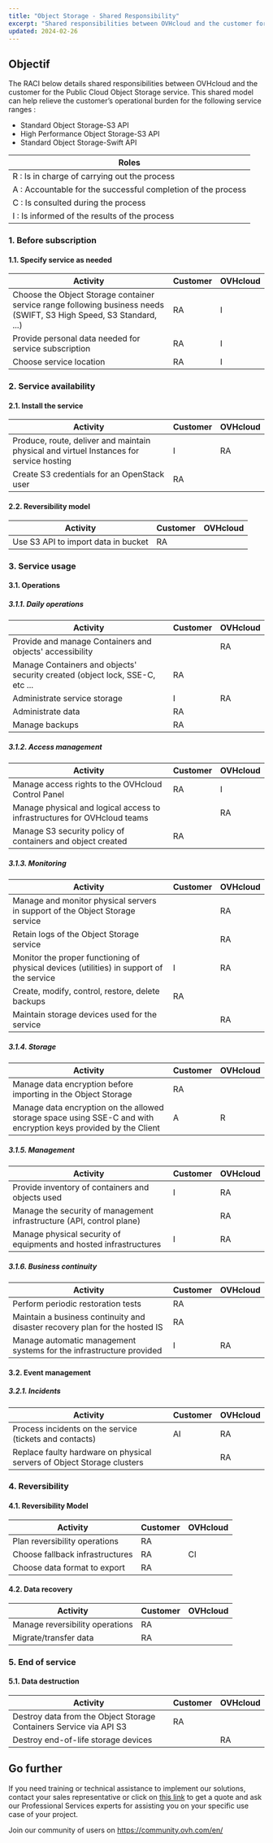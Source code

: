 ```yaml
---
title: "Object Storage - Shared Responsibility"
excerpt: "Shared responsibilities between OVHcloud and the customer for Public Cloud Object Storage"
updated: 2024-02-26
---
```


## Objectif

The RACI below details shared responsibilities between OVHcloud and the customer for the Public Cloud Object Storage service. This shared model can help relieve the customer’s operational burden for the following service ranges : 

- Standard Object Storage-S3 API
- High Performance Object Storage-S3 API
- Standard Object Storage-Swift API

| Roles |
| --- |
|R : Is in charge of carrying out the process|
|A : Accountable for the successful completion of the process|
|C : Is consulted during the process|
|I : Is informed of the results of the process|

### 1. Before subscription

#### 1.1. Specify service as needed

| **Activity** | **Customer** | **OVHcloud** |
| --- | --- | --- |
| Choose the Object Storage container service range following business needs (SWIFT, S3 High Speed, S3 Standard, ...) | RA | I |
| Provide personal data needed for service subscription | RA | I |
| Choose service location| RA | I |

### 2. Service availability

#### 2.1. Install the service

| **Activity** | **Customer** | **OVHcloud** |
| --- | --- | --- |
| Produce, route, deliver and maintain physical and virtuel Instances for service hosting | I | RA |
| Create S3 credentials for an OpenStack user | RA |  |

#### 2.2. Reversibility model

| **Activity** | **Customer** | **OVHcloud** |
| --- | --- | --- |
| Use S3 API to import data in bucket | RA |  |



### 3. Service usage

#### 3.1. Operations

##### **3.1.1. Daily operations**

| **Activity** | **Customer** | **OVHcloud** |
| --- | --- | --- |
| Provide and manage Containers and objects' accessibility  |  | RA |
| Manage Containers and objects' security created (object lock, SSE-C, etc ...  | RA |  |
| Administrate service storage | I | RA |   
| Administrate data | RA |   |
| Manage backups | RA |  |

##### **3.1.2. Access management**

| **Activity** | **Customer** | **OVHcloud** |
| --- | --- | --- |
| Manage access rights to the OVHcloud Control Panel | RA | I |
| Manage physical and logical access to infrastructures for OVHcloud teams |  | RA |
| Manage S3 security policy of containers and object created | RA |  |

##### **3.1.3. Monitoring**

| **Activity** | **Customer** | **OVHcloud** |
| --- | --- | --- |
| Manage and monitor physical servers in support of the Object Storage service |  | RA |
| Retain logs of the Object Storage service   |   | RA |
| Monitor the proper functioning of physical devices (utilities) in support of the service | I | RA |
| Create, modify, control, restore, delete backups | RA  |  |
| Maintain storage devices used for the service |  | RA |

##### **3.1.4. Storage**

| **Activity** | **Customer** | **OVHcloud** |
| --- | --- | --- |
| Manage data encryption before importing in the Object Storage | RA |  |
| Manage data encryption on the allowed storage space using SSE-C and with encryption keys provided by the Client | A | R |

##### **3.1.5. Management**

| **Activity** | **Customer** | **OVHcloud** |
| --- | --- | --- |
| Provide inventory of containers and objects used | I | RA |
| Manage the security of management infrastructure (API, control plane) |   | RA |
| Manage physical security of equipments and hosted infrastructures | I | RA |

##### **3.1.6. Business continuity**

| **Activity** | **Customer** | **OVHcloud** |
| --- | --- | --- |
| Perform periodic restoration tests | RA |  |
| Maintain a business continuity and disaster recovery plan for the hosted IS | RA |  |
| Manage automatic management systems for the infrastructure provided | I | RA |

#### 3.2. Event management

##### **3.2.1. Incidents**

| **Activity** | **Customer** | **OVHcloud** |
| --- | --- | --- |
| Process incidents on the service (tickets and contacts) | AI | RA |
| Replace faulty hardware on physical servers of Object Storage clusters |  | RA |

### 4. Reversibility

#### 4.1. Reversibility Model

| **Activity** | **Customer** | **OVHcloud** |
| --- | --- | --- |
| Plan reversibility operations | RA |  |
| Choose fallback infrastructures | RA | CI |
| Choose data format to export | RA |  |

#### 4.2. Data recovery

| **Activity** | **Customer** | **OVHcloud** |
| --- | --- | --- |
| Manage reversibility operations | RA |  |
| Migrate/transfer data | RA |  |

### 5. End of service

#### 5.1. Data destruction

| **Activity** | **Customer** | **OVHcloud** |
| --- | --- | --- |
| Destroy data from the Object Storage Containers Service via API S3 | RA |  |
| Destroy end-of-life storage devices |  | RA |

## Go further

If you need training or technical assistance to implement our solutions, contact your sales representative or click on [this link](https://www.ovhcloud.com/en-gb/professional-services/) to get a quote and ask our Professional Services experts for assisting you on your specific use case of your project.

Join our community of users on <https://community.ovh.com/en/>
